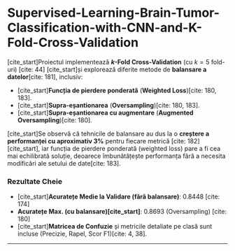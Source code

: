 # Supervised-Learning-Brain-Tumor-Classification-with-CNN-and-K-Fold-Cross-Validation
[cite_start]Proiectul implementează **$k$-Fold Cross-Validation** (cu $k=5$ fold-uri) [cite: 44] [cite_start]și explorează diferite metode de **balansare a datelor**[cite: 181], inclusiv:
* [cite_start]**Funcția de pierdere ponderată** (**Weighted Loss**)[cite: 180, 183].
* [cite_start]**Supra-eșantionarea** (**Oversampling**)[cite: 180, 183].
* [cite_start]**Supra-eșantionarea cu augmentare** (**Augmented Oversampling**)[cite: 180].

[cite_start]Se observă că tehnicile de balansare au dus la o **creștere a performanței cu aproximativ 3%** pentru fiecare metrică [cite: 182][cite_start], iar funcția de pierdere ponderată (weighted loss) pare a fi cea mai echilibrată soluție, deoarece îmbunătățește performanța fără a necesita modificări ale setului de date[cite: 183].

### Rezultate Cheie

* [cite_start]**Acuratețe Medie la Validare (fără balansare)**: $0.8448$ [cite: 174]
* **Acuratețe Max. (cu balansare)[cite_start]**: $0.8693$ (Oversampling) [cite: 180]
* [cite_start]**Matricea de Confuzie** și metricile detaliate pe clasă sunt incluse (Precizie, Rapel, Scor F1)[cite: 4, 38].

---

